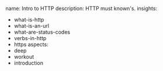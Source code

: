 name: Intro to HTTP
description: HTTP must known's.
insights:
  - what-is-http
  - what-is-an-url
  - what-are-status-codes
  - verbs-in-http
  - https
aspects:
  - deep
  - workout
  - introduction
 
